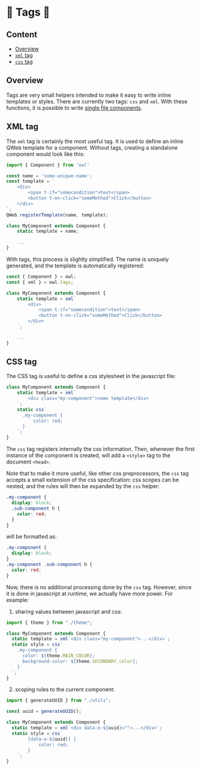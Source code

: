 # 🦉 Tags 🦉

## Content

- [Overview](#overview)
- [`xml` tag](#xml-tag)
- [`css` tag](#css-tag)

## Overview

Tags are very small helpers intended to make it easy to write inline templates
or styles. There are currently two tags: `css` and `xml`. With these functions,
it is possible to write [single file components](../tooling.md#single-file-component).

## XML tag

The `xml` tag is certainly the most useful tag. It is used to define an inline
QWeb template for a component. Without tags, creating a standalone component
would look like this:

```js
import { Component } from 'owl'

const name = 'some-unique-name';
const template = `
    <div>
        <span t-if="somecondition">text</span>
        <button t-on-click="someMethod">Click</button>
    </div>
`;
QWeb.registerTemplate(name, template);

class MyComponent extends Component {
    static template = name;

    ...
}
```

With tags, this process is slightly simplified. The name is uniquely generated,
and the template is automatically registered:

```js
const { Component } = owl;
const { xml } = owl.tags;

class MyComponent extends Component {
    static template = xml`
        <div>
            <span t-if="somecondition">text</span>
            <button t-on-click="someMethod">Click</button>
        </div>
    `;

    ...
}
```

## CSS tag

The CSS tag is useful to define a css stylesheet in the javascript file:

```js
class MyComponent extends Component {
    static template = xml`
        <div class="my-component">some template</div>
    `;
    static css`
      .my-component {
          color: red;
      }
    `;
}
```

The `css` tag registers internally the css information. Then, whenever the first
instance of the component is created, will add a `<style>` tag to the document
`<head>`.

Note that to make it more useful, like other css preprocessors, the `css` tag
accepts a small extension of the css specification: css scopes can be nested,
and the rules will then be expanded by the `css` helper:

```scss
.my-component {
  display: block;
  .sub-component h {
    color: red;
  }
}
```

will be formatted as:

```css
.my-component {
  display: block;
}
.my-component .sub-component h {
  color: red;
}
```

Now, there is no additional processing done by the `css` tag. However, since it
is done in javascript at runtime, we actually have more power. For example:

1. sharing values between javascript and css:

```js
import { theme } from "./theme";

class MyComponent extends Component {
  static template = xml`<div class="my-component">...</div>`;
  static style = css`
    .my-component {
      color: ${theme.MAIN_COLOR};
      background-color: ${theme.SECONDARY_color};
    }
  `;
}
```

2. scoping rules to the current component:

```js
import { generateUUID } from "./utils";

const uuid = generateUUID();

class MyComponent extends Component {
  static template = xml`<div data-o-${uuid}="">...</div>`;
  static style = css`
        [data-o-${uuid}] {
            color: red;
        }
    `;
}
```
